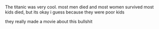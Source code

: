 The titanic was very cool.
most men died and most women survived
most kids died, but its okay i guess because they were poor kids

they really made a movie about this bullshit
